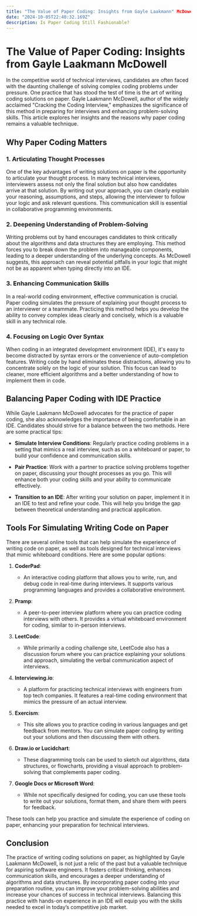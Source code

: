 ```yaml
---
title: "The Value of Paper Coding: Insights from Gayle Laakmann" McDowell
date: "2024-10-05T22:40:32.169Z"
description: Is Paper Coding Still Fashionable?
---
```


# The Value of Paper Coding: Insights from Gayle Laakmann McDowell

In the competitive world of technical interviews, candidates are often faced with the daunting challenge of solving complex coding problems under pressure. One practice that has stood the test of time is the art of writing coding solutions on paper. Gayle Laakmann McDowell, author of the widely acclaimed "Cracking the Coding Interview," emphasizes the significance of this method in preparing for interviews and enhancing problem-solving skills. This article explores her insights and the reasons why paper coding remains a valuable technique.

## Why Paper Coding Matters

### 1. Articulating Thought Processes

One of the key advantages of writing solutions on paper is the opportunity to articulate your thought process. In many technical interviews, interviewers assess not only the final solution but also how candidates arrive at that solution. By writing out your approach, you can clearly explain your reasoning, assumptions, and steps, allowing the interviewer to follow your logic and ask relevant questions. This communication skill is essential in collaborative programming environments.

### 2. Deepening Understanding of Problem-Solving

Writing problems out by hand encourages candidates to think critically about the algorithms and data structures they are employing. This method forces you to break down the problem into manageable components, leading to a deeper understanding of the underlying concepts. As McDowell suggests, this approach can reveal potential pitfalls in your logic that might not be as apparent when typing directly into an IDE.

### 3. Enhancing Communication Skills

In a real-world coding environment, effective communication is crucial. Paper coding simulates the pressure of explaining your thought process to an interviewer or a teammate. Practicing this method helps you develop the ability to convey complex ideas clearly and concisely, which is a valuable skill in any technical role.

### 4. Focusing on Logic Over Syntax

When coding in an integrated development environment (IDE), it's easy to become distracted by syntax errors or the convenience of auto-completion features. Writing code by hand eliminates these distractions, allowing you to concentrate solely on the logic of your solution. This focus can lead to cleaner, more efficient algorithms and a better understanding of how to implement them in code.

## Balancing Paper Coding with IDE Practice

While Gayle Laakmann McDowell advocates for the practice of paper coding, she also acknowledges the importance of being comfortable in an IDE. Candidates should strive for a balance between the two methods. Here are some practical tips:

- **Simulate Interview Conditions**: Regularly practice coding problems in a setting that mimics a real interview, such as on a whiteboard or paper, to build your confidence and communication skills.

- **Pair Practice**: Work with a partner to practice solving problems together on paper, discussing your thought processes as you go. This will enhance both your coding skills and your ability to communicate effectively.

- **Transition to an IDE**: After writing your solution on paper, implement it in an IDE to test and refine your code. This will help you bridge the gap between theoretical understanding and practical application.

## Tools For Simulating Writing Code on Paper
There are several online tools that can help simulate the experience of writing code on paper, as well as tools designed for technical interviews that mimic whiteboard conditions. Here are some popular options:

1. **CoderPad**:
   - An interactive coding platform that allows you to write, run, and debug code in real-time during interviews. It supports various programming languages and provides a collaborative environment.

2. **Pramp**:
   - A peer-to-peer interview platform where you can practice coding interviews with others. It provides a virtual whiteboard environment for coding, similar to in-person interviews.

3. **LeetCode**:
   - While primarily a coding challenge site, LeetCode also has a discussion forum where you can practice explaining your solutions and approach, simulating the verbal communication aspect of interviews.

4. **Interviewing.io**:
   - A platform for practicing technical interviews with engineers from top tech companies. It features a real-time coding environment that mimics the pressure of an actual interview.

5. **Exercism**:
   - This site allows you to practice coding in various languages and get feedback from mentors. You can simulate paper coding by writing out your solutions and then discussing them with others.

6. **Draw.io or Lucidchart**:
   - These diagramming tools can be used to sketch out algorithms, data structures, or flowcharts, providing a visual approach to problem-solving that complements paper coding.

7. **Google Docs or Microsoft Word**:
   - While not specifically designed for coding, you can use these tools to write out your solutions, format them, and share them with peers for feedback.

These tools can help you practice and simulate the experience of coding on paper, enhancing your preparation for technical interviews.

## Conclusion

The practice of writing coding solutions on paper, as highlighted by Gayle Laakmann McDowell, is not just a relic of the past but a valuable technique for aspiring software engineers. It fosters critical thinking, enhances communication skills, and encourages a deeper understanding of algorithms and data structures. By incorporating paper coding into your preparation routine, you can improve your problem-solving abilities and increase your chances of success in technical interviews. Balancing this practice with hands-on experience in an IDE will equip you with the skills needed to excel in today’s competitive job market.
